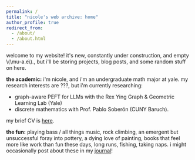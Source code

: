 ```yaml
---
permalink: /
title: "nicole's web archive: home"
author_profile: true
redirect_from: 
  - /about/
  - /about.html
---
```


welcome to my website! it's new, constantly under construction, and empty \\(\mu-a.e\\)., but i'll be storing projects, blog posts, and some random stuff on here.

**the academic:** i'm nicole, and i'm an undergraduate math major at yale. my research interests are ???, but i'm currently researching:
* graph-aware PEFT for LLMs with the Rex Ying Graph & Geometric Learning Lab (Yale)
* discrete mathematics with Prof. Pablo Soberón (CUNY Baruch). 

my brief CV is [here](cv/ "cv").

**the fun:** playing bass / all things music, rock climbing, an emergent but unsuccessful foray into pottery, a dying love of painting, books that feel more like work than fun these days, long runs, fishing, taking naps. i might occasionally post about these in my [journal](journal/ "journal")!